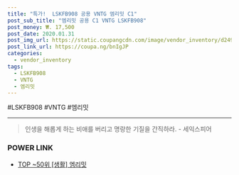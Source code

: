 ```yaml
--- 
title: "특가!  LSKFB908 공용 VNTG 엠리밋 C1" 
post_sub_title: "엠리밋 공용 C1 VNTG LSKFB908" 
post_money: ₩. 17,500 
post_date: 2020.01.31 
post_img_url: https://static.coupangcdn.com/image/vendor_inventory/d249/a4fe3a3dfaa2e26ea96004fffce57ec0343470cb2d91c441ee2b9b40f252.jpg 
post_link_url: https://coupa.ng/bnIgJP 
categories: 
  - vendor_inventory 
tags: 
  - LSKFB908 
  - VNTG 
  - 엠리밋 
--- 
```

  #LSKFB908 #VNTG #엠리밋 
<hr> 

> 인생을 해롭게 하는 비애를 버리고 명랑한 기질을 간직하라. - 세익스피어 


### POWER LINK

* <a href="https://blog.naver.com/an0733/221791136785" target="_blank"> TOP ~50위 [생활] 엠리밋</a>
